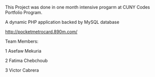 This Project was done in one month intensive progarm at CUNY Codes Portfolio Program.

A dynamic PHP application backed by MySQL database

http://pocketmetrocard.890m.com/

Team Members:

1 Asefaw Mekuria

2 Fatima Chebchoub

3 Victor Cabrera
